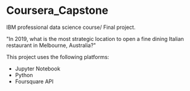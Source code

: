 # Coursera_Capstone
IBM professional data science course/ Final project.

"In 2019, what is the most strategic location to open a fine dining Italian restaurant in Melbourne, Australia?"

This project uses the following platforms:

- Jupyter Notebook
- Python
- Foursquare API

